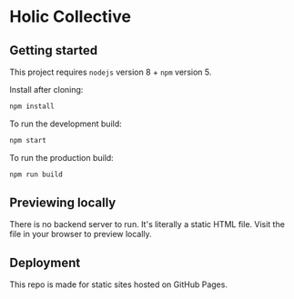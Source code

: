 # Holic Collective

## Getting started

This project requires `nodejs` version 8 + `npm` version 5.

Install after cloning:

```bash
npm install
```

To run the development build:

```bash
npm start
```

To run the production build:

```bash
npm run build
```

## Previewing locally

There is no backend server to run. It's literally a static HTML file. Visit the file in your browser to preview locally.

## Deployment

This repo is made for static sites hosted on GitHub Pages.
